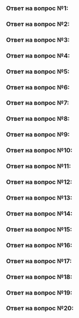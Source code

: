 ### Ответ на вопрос №1:

### Ответ на вопрос №2:

### Ответ на вопрос №3:

### Ответ на вопрос №4:

### Ответ на вопрос №5:

### Ответ на вопрос №6:

### Ответ на вопрос №7:

### Ответ на вопрос №8:

### Ответ на вопрос №9:

### Ответ на вопрос №10:

### Ответ на вопрос №11:

### Ответ на вопрос №12:

### Ответ на вопрос №13:

### Ответ на вопрос №14:

### Ответ на вопрос №15:

### Ответ на вопрос №16:

### Ответ на вопрос №17:

### Ответ на вопрос №18:

### Ответ на вопрос №19:

### Ответ на вопрос №20: